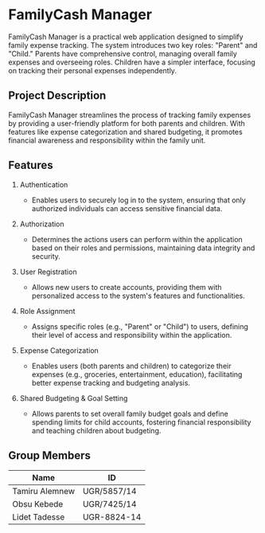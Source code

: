 # FamilyCash Manager

FamilyCash Manager is a practical web application designed to simplify family expense tracking. The system introduces two key roles: "Parent" and "Child." Parents have comprehensive control, managing overall family expenses and overseeing roles. Children have a simpler interface, focusing on tracking their personal expenses independently.

## Project Description
FamilyCash Manager streamlines the process of tracking family expenses by providing a user-friendly platform for both parents and children. With features like expense categorization and shared budgeting, it promotes financial awareness and responsibility within the family unit.

## Features

1. Authentication
   - Enables users to securely log in to the system, ensuring that only authorized individuals can access sensitive financial data.

2. Authorization
   - Determines the actions users can perform within the application based on their roles and permissions, maintaining data integrity and security.

3. User Registration
   - Allows new users to create accounts, providing them with personalized access to the system's features and functionalities.

4. Role Assignment
   - Assigns specific roles (e.g., "Parent" or "Child") to users, defining their level of access and responsibility within the application.

5. Expense Categorization
   - Enables users (both parents and children) to categorize their expenses (e.g., groceries, entertainment, education), facilitating better expense tracking and budgeting analysis.

6. Shared Budgeting & Goal Setting
   - Allows parents to set overall family budget goals and define spending limits for child accounts, fostering financial responsibility and teaching children about budgeting.

## Group Members

| Name          | ID          |
|---------------|-------------|
| Tamiru Alemnew| UGR/5857/14 |
| Obsu Kebede   | UGR/7425/14 |
| Lidet Tadesse | UGR-8824-14 |
